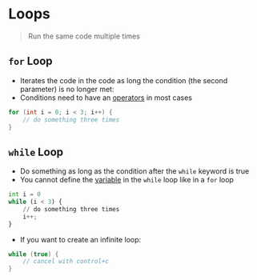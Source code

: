# Loops

> Run the same code multiple times

## `for` Loop

- Iterates the code in the code as long the condition (the second parameter) is no longer met:
- Conditions need to have an [operators](computer-science/docs/c/operators.md) in most cases

```c
for (int i = 0; i < 3; i++) {
	// do something three times
}
```

## `while` Loop

- Do something as long as the condition after the `while` keyword is true
- You cannot define the [variable](computer-science/docs/c/variables.md) in the `while` loop like in a `for` loop

```python
int i = 0
while (i < 3) {
	// do something three times
	i++;
}
```

- If you want to create an infinite loop:

```c
while (true) {
	// cancel with control+c
}
```
